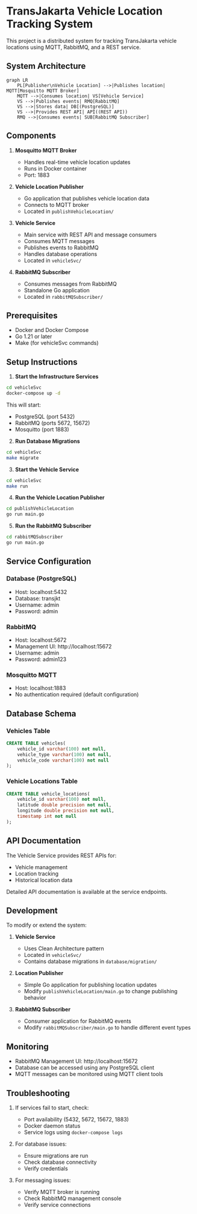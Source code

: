# TransJakarta Vehicle Location Tracking System

This project is a distributed system for tracking TransJakarta vehicle locations using MQTT, RabbitMQ, and a REST service.

## System Architecture

```mermaid
graph LR
    PL[Publisher\nVehicle Location] -->|Publishes location| MQTT[Mosquitto MQTT Broker]
    MQTT -->|Consumes location| VS[Vehicle Service]
    VS -->|Publishes events| RMQ[RabbitMQ]
    VS -->|Stores data| DB[(PostgreSQL)]
    VS -->|Provides REST API| API((REST API))
    RMQ -->|Consumes events| SUB[RabbitMQ Subscriber]
```

## Components

1. **Mosquitto MQTT Broker**
   - Handles real-time vehicle location updates
   - Runs in Docker container
   - Port: 1883

2. **Vehicle Location Publisher**
   - Go application that publishes vehicle location data
   - Connects to MQTT broker
   - Located in `publishVehicleLocation/`

3. **Vehicle Service**
   - Main service with REST API and message consumers
   - Consumes MQTT messages
   - Publishes events to RabbitMQ
   - Handles database operations
   - Located in `vehicleSvc/`

4. **RabbitMQ Subscriber**
   - Consumes messages from RabbitMQ
   - Standalone Go application
   - Located in `rabbitMQSubscriber/`

## Prerequisites

- Docker and Docker Compose
- Go 1.21 or later
- Make (for vehicleSvc commands)

## Setup Instructions

1. **Start the Infrastructure Services**

```bash
cd vehicleSvc
docker-compose up -d
```

This will start:
- PostgreSQL (port 5432)
- RabbitMQ (ports 5672, 15672)
- Mosquitto (port 1883)

2. **Run Database Migrations**

```bash
cd vehicleSvc
make migrate
```

3. **Start the Vehicle Service**

```bash
cd vehicleSvc
make run
```

4. **Run the Vehicle Location Publisher**

```bash
cd publishVehicleLocation
go run main.go
```

5. **Run the RabbitMQ Subscriber**

```bash
cd rabbitMQSubscriber
go run main.go
```

## Service Configuration

### Database (PostgreSQL)
- Host: localhost:5432
- Database: transjkt
- Username: admin
- Password: admin

### RabbitMQ
- Host: localhost:5672
- Management UI: http://localhost:15672
- Username: admin
- Password: admin123

### Mosquitto MQTT
- Host: localhost:1883
- No authentication required (default configuration)

## Database Schema

### Vehicles Table
```sql
CREATE TABLE vehicles(
    vehicle_id varchar(100) not null,
    vehicle_type varchar(100) not null,
    vehicle_code varchar(100) not null
);
```

### Vehicle Locations Table
```sql
CREATE TABLE vehicle_locations(
    vehicle_id varchar(100) not null,
    latitude double precision not null,
    longitude double precision not null,
    timestamp int not null
);
```

## API Documentation

The Vehicle Service provides REST APIs for:
- Vehicle management
- Location tracking
- Historical location data

Detailed API documentation is available at the service endpoints.

## Development

To modify or extend the system:

1. **Vehicle Service**
   - Uses Clean Architecture pattern
   - Located in `vehicleSvc/`
   - Contains database migrations in `database/migration/`

2. **Location Publisher**
   - Simple Go application for publishing location updates
   - Modify `publishVehicleLocation/main.go` to change publishing behavior

3. **RabbitMQ Subscriber**
   - Consumer application for RabbitMQ events
   - Modify `rabbitMQSubscriber/main.go` to handle different event types

## Monitoring

- RabbitMQ Management UI: http://localhost:15672
- Database can be accessed using any PostgreSQL client
- MQTT messages can be monitored using MQTT client tools

## Troubleshooting

1. If services fail to start, check:
   - Port availability (5432, 5672, 15672, 1883)
   - Docker daemon status
   - Service logs using `docker-compose logs`

2. For database issues:
   - Ensure migrations are run
   - Check database connectivity
   - Verify credentials

3. For messaging issues:
   - Verify MQTT broker is running
   - Check RabbitMQ management console
   - Verify service connections